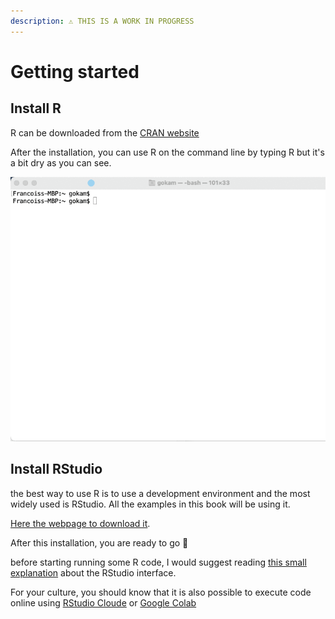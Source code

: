 ```yaml
---
description: ⚠️ THIS IS A WORK IN PROGRESS
---
```


# Getting started

## Install R 

R can be downloaded from the [CRAN website](https://cran.r-project.org/)

After the installation, you can use R on the command line by typing R but it's a bit dry as you can see.

![Using R in the Mac OS Terminal](.gitbook/assets/zcnnht77ss.gif)

## Install  RStudio

the best way to use R is to use a development environment and the most widely used is RStudio. All the examples in this book will be using it.

[Here the webpage to download it](https://www.rstudio.com/products/rstudio/download/).

After this installation, you are ready to go 🙌

before starting running some R code, I would suggest reading [this small explanation](https://bookdown.org/ndphillips/YaRrr/the-four-rstudio-windows.html) about the RStudio interface.

For your culture, you should know that it is also possible to execute code online using [RStudio Cloude](ressources/execute-r-code-online.md#use-rstudio-cloud) or [Google Colab](ressources/execute-r-code-online.md#use-googlecolab)




